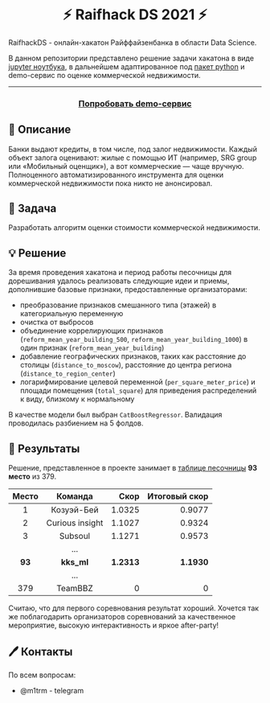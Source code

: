 <div align='center'><h1> ⚡ Raifhack DS 2021 ⚡ </h1></div>

RaifhackDS - онлайн-хакатон Райффайзенбанка в области Data Science. 

В данном репозитории представлено решение задачи хакатона в виде [jupyter ноутбука](./notebooks), в дальнейшем адаптированное под [пакет python](./raiflib) и demo-сервис по оценке коммерческой недвижимости.

<hr>
<h3 align="center"><a href='' target="_blank">Попробовать demo-сервис</a><h3>

## 🔎 Описание
Банки выдают кредиты, в том числе, под залог недвижимости.  Каждый объект залога оценивают: жилые с помощью ИТ (например, SRG group или «Мобильный оценщик»), а вот коммерческие — чаще вручную. Полноценного автоматизированного инструмента для оценки коммерческой недвижимости пока никто не анонсировал.

## 🎯 Задача
Разработать алгоритм оценки стоимости коммерческой недвижимости.

## 💡 Решение
За время проведения хакатона и период работы песочницы для дорешивания удалось реализовать следующие идеи и приемы, дополнившие базовые признаки, предоставленные организаторами:
- преобразование признаков смешанного типа (этажей) в категориальную переменную
- очистка от выбросов
- объединение коррелирующих признаков (`reform_mean_year_building_500`, `reform_mean_year_building_1000`) в один признак (`reform_mean_year_building`)
- добавление географических признаков, таких как расстояние до столицы (`distance_to_moscow`), расстояние до центра региона (`distance_to_region_center`)
- логарифмирование целевой переменной (`per_square_meter_price`) и площади помещения (`total_square`) для приведения распределений к виду, близкому к нормальному

В качестве модели был выбран `CatBoostRegressor`.
Валидация проводилась разбиением на 5 фолдов.

## 🏁 Результаты
Решение, представленное в проекте занимает в [таблице песочницы](https://apply.raifhack.ru/competition) **93 место** из 379.

<center>

| Место | Команда           |  Скор    | Итоговый скор|
|:-----: |:----------------: | -----:   |        -----:|
| 1     | Козуэй-Бей	    |  1.0325  | 0.9077       |
| 2     | Curious insight   |  1.1027  | 0.9324       |
| 3     | Subsoul           |  1.1271  | 0.9573       |
|       |    ...                                      |
|**93** | **kks_ml**        |**1.2313**| **1.1930**   |
|       |    ...                                      |
| 379   |    TeamBBZ        | 0        |  0           |

</center>

Считаю, что для первого соревнования результат хороший. Хочется так же поблагодарить организаторов соревнований за качественное мероприятие, высокую интерактивность и яркое after-party!


## 🖊 Контакты
По всем вопросам:
- @m1trm - telegram
